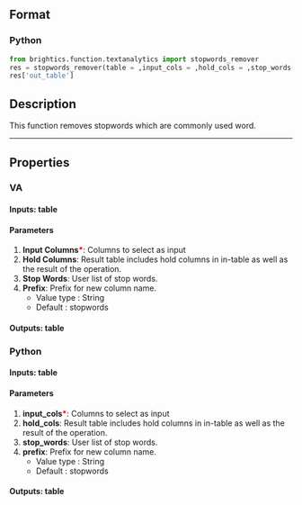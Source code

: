 ## Format
### Python
```python
from brightics.function.textanalytics import stopwords_remover
res = stopwords_remover(table = ,input_cols = ,hold_cols = ,stop_words = ,prefix = )
res['out_table']
```

## Description
This function removes stopwords which are commonly used word.

---

## Properties
### VA
#### Inputs: table

#### Parameters
1. **Input Columns**<b style="color:red">*</b>: Columns to select as input
2. **Hold Columns**: Result table includes hold columns in in-table as well as the result of the operation.
3. **Stop Words**: User list of stop words.
4. **Prefix**: Prefix for new column name.
   - Value type : String
   - Default : stopwords

#### Outputs: table

### Python
#### Inputs: table

#### Parameters
1. **input_cols**<b style="color:red">*</b>: Columns to select as input
2. **hold_cols**: Result table includes hold columns in in-table as well as the result of the operation.
3. **stop_words**: User list of stop words.
4. **prefix**: Prefix for new column name.
   - Value type : String
   - Default : stopwords

#### Outputs: table

